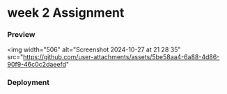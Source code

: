   # week 2 Assignment

### Preview
<img width="506" alt="Screenshot 2024-10-27 at 21 28 35" src="https://github.com/user-attachments/assets/5be58aa4-6a88-4d86-90f9-46c0c2daeefd"

### Deployment
